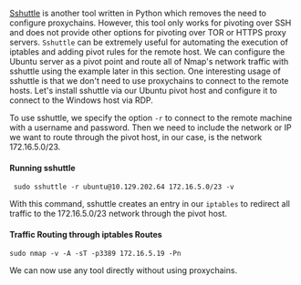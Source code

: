 [Sshuttle](https://github.com/sshuttle/sshuttle) is another tool written in Python which removes the need to configure proxychains. However, this tool only works for pivoting over SSH and does not provide other options for pivoting over TOR or HTTPS proxy servers. `Sshuttle` can be extremely useful for automating the execution of iptables and adding pivot rules for the remote host. We can configure the Ubuntu server as a pivot point and route all of Nmap's network traffic with sshuttle using the example later in this section.
One interesting usage of sshuttle is that we don't need to use proxychains to connect to the remote hosts. Let's install sshuttle via our Ubuntu pivot host and configure it to connect to the Windows host via RDP.

To use sshuttle, we specify the option `-r` to connect to the remote machine with a username and password. Then we need to include the network or IP we want to route through the pivot host, in our case, is the network 172.16.5.0/23.

#### Running sshuttle
```shell
 sudo sshuttle -r ubuntu@10.129.202.64 172.16.5.0/23 -v 
```
With this command, sshuttle creates an entry in our `iptables` to redirect all traffic to the 172.16.5.0/23 network through the pivot host.

#### Traffic Routing through iptables Routes
```shell
sudo nmap -v -A -sT -p3389 172.16.5.19 -Pn
```
We can now use any tool directly without using proxychains.




